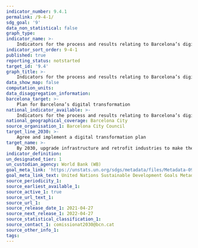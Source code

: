 ```yaml
---
indicator_number: 9.4.1
permalink: /9-4-1/
sdg_goal: '9'
data_non_statistical: false
graph_type: 
indicator_name: >-
    Indicators for the process and results relating to Barcelona’s digital transformation plan
indicator_sort_order: 9-4-1
published: true
reporting_status: notstarted
target_id: '9.4'
graph_title: >-
    Indicators for the process and results relating to Barcelona’s digital transformation plan
data_show_map: false
computation_units: 
data_disaggregation_information:
barcelona_target: >-
    Plan for Barcelona’s digital transformation
national_indicator_available: >-
    Indicators for the process and results relating to Barcelona’s digital transformation plan
national_geographical_coverage: Barcelona City
source_organisation_1: Barcelona City Council
target_line_2030: >-
    Agree and implement a digital transformation plan
target_name: >-
    By 2030, upgrade infrastructure and retrofit industries to make them sustainable, with increased resource-use efficiency and greater adoption of clean and environmentally-sound technologies and industrial processes, with all countries taking action in accordance with their respective capabilities
indicator_definition:
un_designated_tier: 1
un_custodian_agency: World Bank (WB)
goal_meta_link: 'https://unstats.un.org/sdgs/metadata/files/Metadata-09-04-01.pdf'
goal_meta_link_text: United Nations Sustainable Development Goals Metadata (pdf 894kB)
source_periodicity_1: 
source_earliest_available_1: 
source_active_1: true
source_url_text_1:
source_url_1: 
source_release_date_1: 2021-04-27
source_next_release_1: 2022-04-27
source_statistical_classification_1: 
source_contact_1: comissionat2030@bcn.cat
source_other_info_1: 
tags:
---
```

